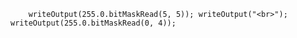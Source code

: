 ```luceescript+trycf
	writeOutput(255.0.bitMaskRead(5, 5)); writeOutput("<br>"); writeOutput(255.0.bitMaskRead(0, 4));
```